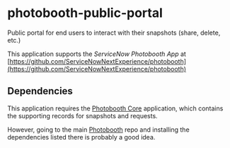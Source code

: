 # photobooth-public-portal

Public portal for end users to interact with their snapshots (share, delete, etc.)

This application supports the *ServiceNow Photobooth App* at [https://github.com/ServiceNowNextExperience/photobooth](https://github.com/ServiceNowNextExperience/photobooth)

## Dependencies
This application requires the [Photobooth Core](https://github.com/ServiceNowNextExperience/photobooth-core) application, which contains the supporting records for snapshots and requests.

However, going to the main [Photobooth](https://github.com/ServiceNowNextExperience/photobooth) repo and installing the dependencies listed there is probably a good idea.
